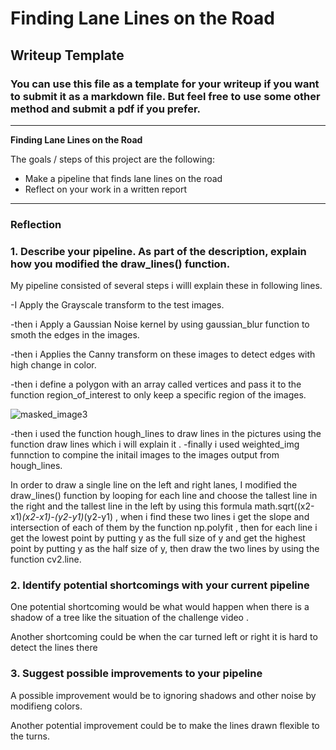 # **Finding Lane Lines on the Road** 

## Writeup Template

### You can use this file as a template for your writeup if you want to submit it as a markdown file. But feel free to use some other method and submit a pdf if you prefer.

---

**Finding Lane Lines on the Road**

The goals / steps of this project are the following:
* Make a pipeline that finds lane lines on the road
* Reflect on your work in a written report


[//]: # (Image References)

[image1]: ./examples/grayscale.jpg "Grayscale"

---

### Reflection

### 1. Describe your pipeline. As part of the description, explain how you modified the draw_lines() function.

My pipeline consisted of several steps i willl explain these in following lines.

-I Apply the Grayscale transform to the test images.

-then i Apply a Gaussian Noise kernel by using  gaussian_blur function to smoth the edges in the images.

-then i Applies the Canny transform on these images to detect edges with high change in color.

-then i define a polygon with an array called vertices and pass it to the function region_of_interest to only keep a specific
region of the images.

![masked_image3](https://user-images.githubusercontent.com/33129729/47265643-8830a700-d52b-11e8-8777-b5a007e06996.jpg)

-then i used the function hough_lines to draw lines in the pictures using the function draw lines which i will explain it .
-finally i used weighted_img funnction to compine the initail images to the images output from hough_lines.

In order to draw a single line on the left and right lanes, I modified the draw_lines() function by looping for each line
and choose the tallest line in the right and the tallest line in the left by using this formula math.sqrt((x2-x1)*(x2-x1)-(y2-y1)*(y2-y1) , when i find these two lines i get the slope and intersection of each of them by the function np.polyfit ,
then for each line i get the lowest point by putting y as the full size of y and get the highest point by putting y as the half size
of y, then draw the two lines by using the function cv2.line.




### 2. Identify potential shortcomings with your current pipeline


One potential shortcoming would be what would happen when there is a shadow of a tree like the situation of the challenge video . 

Another shortcoming could be when the car turned left or right it is hard to detect the lines there


### 3. Suggest possible improvements to your pipeline

A possible improvement would be to ignoring shadows and other noise by modifieng colors.

Another potential improvement could be to make the lines drawn flexible to the turns.

